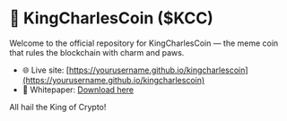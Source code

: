 # 👑 KingCharlesCoin ($KCC)

Welcome to the official repository for KingCharlesCoin — the meme coin that rules the blockchain with charm and paws.

- 🌐 Live site: [https://yourusername.github.io/kingcharlescoin](https://yourusername.github.io/kingcharlescoin)
- 📄 Whitepaper: [Download here](KingCharlesCoin_Whitepaper.pdf)

All hail the King of Crypto!
